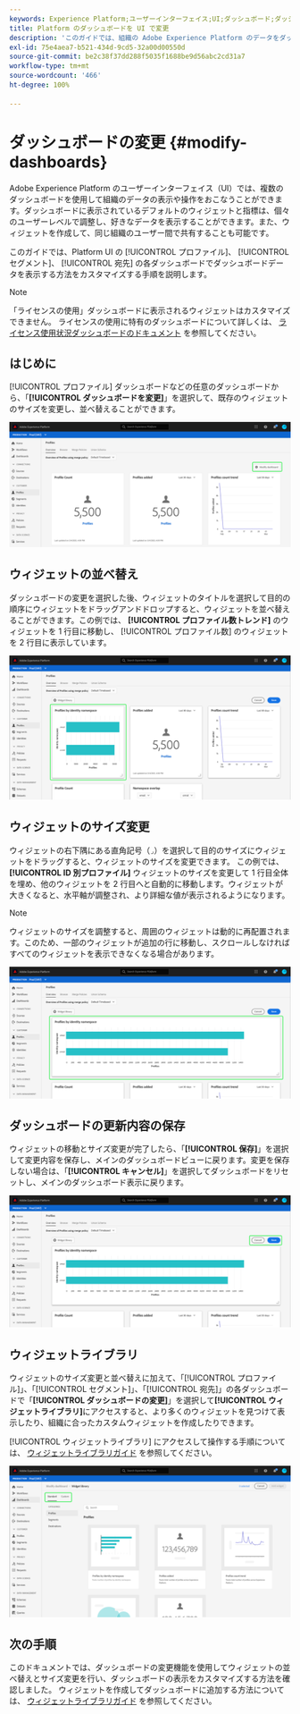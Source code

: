```yaml
---
keywords: Experience Platform;ユーザーインターフェイス;UI;ダッシュボード;ダッシュボード;プロファイル;セグメント;宛先;ライセンスの使用
title: Platform のダッシュボードを UI で変更
description: 'このガイドでは、組織の Adobe Experience Platform のデータをダッシュボードで表示する方法をカスタマイズする手順を説明します。 '
exl-id: 75e4aea7-b521-434d-9cd5-32a00d00550d
source-git-commit: be2c38f37dd288f5035f1688be9d56abc2cd31a7
workflow-type: tm+mt
source-wordcount: '466'
ht-degree: 100%

---
```


# ダッシュボードの変更 {#modify-dashboards}

Adobe Experience Platform のユーザーインターフェイス（UI）では、複数のダッシュボードを使用して組織のデータの表示や操作をおこなうことができます。ダッシュボードに表示されているデフォルトのウィジェットと指標は、個々のユーザーレベルで調整し、好きなデータを表示することができます。また、ウィジェットを作成して、同じ組織のユーザー間で共有することも可能です。

このガイドでは、Platform UI の [!UICONTROL プロファイル]、 [!UICONTROL セグメント]、 [!UICONTROL 宛先] の各ダッシュボードでダッシュボードデータを表示する方法をカスタマイズする手順を説明します。

>[!NOTE]
>
>「ライセンスの使用」ダッシュボードに表示されるウィジェットはカスタマイズできません。 ライセンスの使用に特有のダッシュボードについて詳しくは、 [ライセンス使用状況ダッシュボードのドキュメント](../guides/license-usage.md) を参照してください。

## はじめに

[!UICONTROL プロファイル] ダッシュボードなどの任意のダッシュボードから、「**[!UICONTROL ダッシュボードを変更]**」を選択して、既存のウィジェットのサイズを変更し、並べ替えることができます。

![](../images/customization/modify-dashboard.png)

## ウィジェットの並べ替え

ダッシュボードの変更を選択した後、ウィジェットのタイトルを選択して目的の順序にウィジェットをドラッグアンドドロップすると、ウィジェットを並べ替えることができます。この例では、 **[!UICONTROL プロファイル数トレンド]** のウィジェットを 1 行目に移動し、 [!UICONTROL プロファイル数] のウィジェットを 2 行目に表示しています。

![](../images/customization/move-widget.png)

## ウィジェットのサイズ変更

ウィジェットの右下隅にある直角記号（`⌟`）を選択して目的のサイズにウィジェットをドラッグすると、ウィジェットのサイズを変更できます。 この例では、 **[!UICONTROL ID 別プロファイル]** ウィジェットのサイズを変更して 1 行目全体を埋め、他のウィジェットを 2 行目へと自動的に移動します。ウィジェットが大きくなると、水平軸が調整され、より詳細な値が表示されるようになります。

>[!NOTE]
>
>ウィジェットのサイズを調整すると、周囲のウィジェットは動的に再配置されます。このため、一部のウィジェットが追加の行に移動し、スクロールしなければすべてのウィジェットを表示できなくなる場合があります。

![](../images/customization/resize-widget.png)

## ダッシュボードの更新内容の保存

ウィジェットの移動とサイズ変更が完了したら、「**[!UICONTROL 保存]**」を選択して変更内容を保存し、メインのダッシュボードビューに戻ります。変更を保存しない場合は、「**[!UICONTROL キャンセル]**」を選択してダッシュボードをリセットし、メインのダッシュボード表示に戻ります。

![](../images/customization/save-changes.png)

## ウィジェットライブラリ

ウィジェットのサイズ変更と並べ替えに加えて、「[!UICONTROL プロファイル]」、「[!UICONTROL セグメント]」、「[!UICONTROL 宛先]」の各ダッシュボードで「**[!UICONTROL ダッシュボードの変更]**」を選択して&#x200B;**[!UICONTROL ウィジェットライブラリ]**&#x200B;にアクセスすると、より多くのウィジェットを見つけて表示したり、組織に合ったカスタムウィジェットを作成したりできます。

[!UICONTROL ウィジェットライブラリ] にアクセスして操作する手順については、 [ウィジェットライブラリガイド](widget-library.md) を参照してください。

![](../images/customization/widget-library.png)

## 次の手順

このドキュメントでは、ダッシュボードの変更機能を使用してウィジェットの並べ替えとサイズ変更を行い、ダッシュボードの表示をカスタマイズする方法を確認しました。 ウィジェットを作成してダッシュボードに追加する方法については、 [ウィジェットライブラリガイド](widget-library.md) を参照してください。

